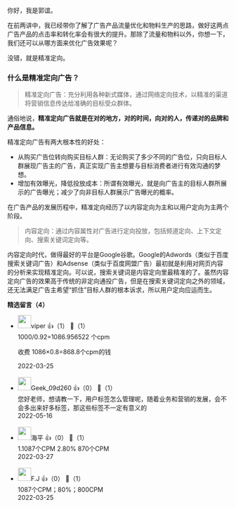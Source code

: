你好，我是郭谊。

在前两讲中，我已经带你了解了广告产品流量优化和物料生产的思路，做好这两点广告产品的点击率和转化率会有很大的提升。那除了流量和物料以外，你想一下，我们还可以从哪方面来优化广告效果呢？

没错，就是精准定向。

### 什么是精准定向广告？

> 精准定向广告：充分利用各种新式媒体，通过网络定向技术，以精准的渠道将营销信息传达给准确的目标受众群体。

通俗地说，**精准定向广告就是在对的地方，对的时间，向对的人，传递对的品牌和产品信息。**

精准定向广告有两大根本性的好处：

- 从购买广告位转向购买目标人群：无论购买了多少不同的广告位，只向目标人群展现广告主的广告，真正实现广告主想要与目标消费者进行有效沟通的梦想。
- 增加有效曝光，降低投放成本：所谓有效曝光，就是向广告主的目标人群所展示的广告曝光；减少了向非目标人群展示广告曝光的概率。

在广告产品的发展历程中，精准定向经历了以内容定向为主和以用户定向为主两个阶段。

> 内容定向：通过内容属性对广告进行定向投放，包括频道定向、上下文定向、搜索关键词定向等。

内容定向时代，做得最好的平台是Google谷歌。Google的Adwords（类似于百度搜索关键词广告）和Adsense（类似于百度网盟广告）最初就是利用对网页内容的分析来实现精准定向。可以说，搜索关键词是内容定向里最精准的了。虽然内容定向广告的效果高于传统的非定向通投广告，但是在搜索关键词定向之外的领域，还无法满足广告主希望“抓住”目标人群的根本诉求，所以用户定向应运而生。
<div><strong>精选留言（4）</strong></div><ul>
<li><img src="https://static001.geekbang.org/account/avatar/00/13/4e/20/83151e94.jpg" width="30px"><span>viper</span> 👍（1） 💬（1）<div>1000&#47;0.92=1086.956522 个cpm

收费 1086×0.8=868.8个cpm的钱
</div>2022-03-25</li><br/><li><img src="https://thirdwx.qlogo.cn/mmopen/vi_32/Q0j4TwGTfTJYpmlmOZkS1bJMAicmtMx8YK5LDVaWvgsAAEzKFudjeXJv1gpib1LEYqAyMODpyDTQ6Q9y17Qsoiaiag/132" width="30px"><span>Geek_09d260</span> 👍（0） 💬（1）<div>您好老师，想请教一下，用户标签怎么管理呢，随着业务和营销的发展，会不会多出来好多标签，那这些标签不一定有意义的</div>2022-05-16</li><br/><li><img src="https://static001.geekbang.org/account/avatar/00/0f/6d/82/e059e75c.jpg" width="30px"><span>海平</span> 👍（0） 💬（1）<div>1.1087个CPM
2.80% 870个CPM</div>2022-03-27</li><br/><li><img src="https://static001.geekbang.org/account/avatar/00/2c/c2/27/0c1aae57.jpg" width="30px"><span>F.J</span> 👍（0） 💬（1）<div>1087个CPM；80%；800CPM</div>2022-03-25</li><br/>
</ul>